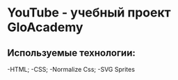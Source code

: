 # YouTube - учебный проект GloAcademy

## Используемые технологии: 
-HTML;
-CSS;
-Normalize Css;
-SVG Sprites

